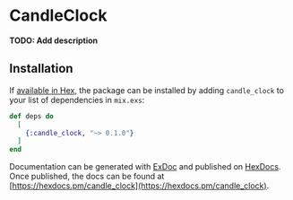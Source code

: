 # CandleClock

**TODO: Add description**

## Installation

If [available in Hex](https://hex.pm/docs/publish), the package can be installed
by adding `candle_clock` to your list of dependencies in `mix.exs`:

```elixir
def deps do
  [
    {:candle_clock, "~> 0.1.0"}
  ]
end
```

Documentation can be generated with [ExDoc](https://github.com/elixir-lang/ex_doc)
and published on [HexDocs](https://hexdocs.pm). Once published, the docs can
be found at [https://hexdocs.pm/candle_clock](https://hexdocs.pm/candle_clock).

